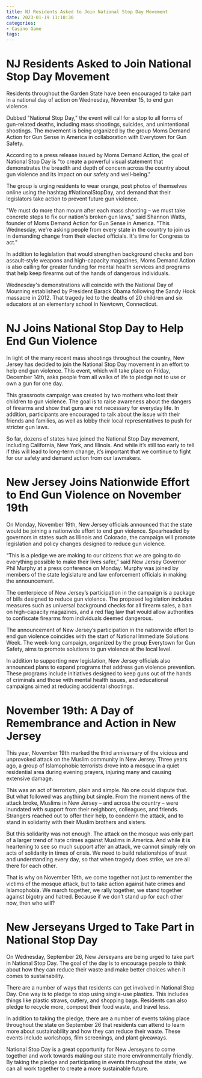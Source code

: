 ```yaml
---
title: NJ Residents Asked to Join National Stop Day Movement
date: 2023-01-19 11:10:30
categories:
- Casino Game
tags:
---
```



#  NJ Residents Asked to Join National Stop Day Movement

Residents throughout the Garden State have been encouraged to take part in a national day of action on Wednesday, November 15, to end gun violence.

Dubbed "National Stop Day," the event will call for a stop to all forms of gun-related deaths, including mass shootings, suicides, and unintentional shootings. The movement is being organized by the group Moms Demand Action for Gun Sense in America in collaboration with Everytown for Gun Safety.

According to a press release issued by Moms Demand Action, the goal of National Stop Day is "to create a powerful visual statement that demonstrates the breadth and depth of concern across the country about gun violence and its impact on our safety and well-being."

The group is urging residents to wear orange, post photos of themselves online using the hashtag #NationalStopDay, and demand that their legislators take action to prevent future gun violence.

"We must do more than mourn after each mass shooting – we must take concrete steps to fix our nation's broken gun laws," said Shannon Watts, founder of Moms Demand Action for Gun Sense in America. "This Wednesday, we're asking people from every state in the country to join us in demanding change from their elected officials. It's time for Congress to act."

In addition to legislation that would strengthen background checks and ban assault-style weapons and high-capacity magazines, Moms Demand Action is also calling for greater funding for mental health services and programs that help keep firearms out of the hands of dangerous individuals.

Wednesday's demonstrations will coincide with the National Day of Mourning established by President Barack Obama following the Sandy Hook massacre in 2012. That tragedy led to the deaths of 20 children and six educators at an elementary school in Newtown, Connecticut.

#  NJ Joins National Stop Day to Help End Gun Violence

In light of the many recent mass shootings throughout the country, New Jersey has decided to join the National Stop Day movement in an effort to help end gun violence. This event, which will take place on Friday, December 14th, asks people from all walks of life to pledge not to use or own a gun for one day.

This grassroots campaign was created by two mothers who lost their children to gun violence. The goal is to raise awareness about the dangers of firearms and show that guns are not necessary for everyday life. In addition, participants are encouraged to talk about the issue with their friends and families, as well as lobby their local representatives to push for stricter gun laws.

So far, dozens of states have joined the National Stop Day movement, including California, New York, and Illinois. And while it’s still too early to tell if this will lead to long-term change, it’s important that we continue to fight for our safety and demand action from our lawmakers.

#  New Jersey Joins Nationwide Effort to End Gun Violence on November 19th

On Monday, November 19th, New Jersey officials announced that the state would be joining a nationwide effort to end gun violence. Spearheaded by governors in states such as Illinois and Colorado, the campaign will promote legislation and policy changes designed to reduce gun violence.

“This is a pledge we are making to our citizens that we are going to do everything possible to make their lives safer,” said New Jersey Governor Phil Murphy at a press conference on Monday. Murphy was joined by members of the state legislature and law enforcement officials in making the announcement.

The centerpiece of New Jersey’s participation in the campaign is a package of bills designed to reduce gun violence. The proposed legislation includes measures such as universal background checks for all firearm sales, a ban on high-capacity magazines, and a red flag law that would allow authorities to confiscate firearms from individuals deemed dangerous.

The announcement of New Jersey’s participation in the nationwide effort to end gun violence coincides with the start of National Immediate Solutions Week. The week-long campaign, organized by the group Everytown for Gun Safety, aims to promote solutions to gun violence at the local level.

In addition to supporting new legislation, New Jersey officials also announced plans to expand programs that address gun violence prevention. These programs include initiatives designed to keep guns out of the hands of criminals and those with mental health issues, and educational campaigns aimed at reducing accidental shootings.

#  November 19th: A Day of Remembrance and Action in New Jersey

This year, November 19th marked the third anniversary of the vicious and unprovoked attack on the Muslim community in New Jersey. Three years ago, a group of Islamophobic terrorists drove into a mosque in a quiet residential area during evening prayers, injuring many and causing extensive damage.

This was an act of terrorism, plain and simple. No one could dispute that. But what followed was anything but simple. From the moment news of the attack broke, Muslims in New Jersey – and across the country – were inundated with support from their neighbors, colleagues, and friends. Strangers reached out to offer their help, to condemn the attack, and to stand in solidarity with their Muslim brothers and sisters.

But this solidarity was not enough. The attack on the mosque was only part of a larger trend of hate crimes against Muslims in America. And while it is heartening to see so much support after an attack, we cannot simply rely on acts of solidarity in times of crisis. We need to build relationships of trust and understanding every day, so that when tragedy does strike, we are all there for each other.

That is why on November 19th, we come together not just to remember the victims of the mosque attack, but to take action against hate crimes and Islamophobia. We march together, we rally together, we stand together against bigotry and hatred. Because if we don’t stand up for each other now, then who will?

#  New Jerseyans Urged to Take Part in National Stop Day

On Wednesday, September 26, New Jerseyans are being urged to take part in National Stop Day. The goal of the day is to encourage people to think about how they can reduce their waste and make better choices when it comes to sustainability.

There are a number of ways that residents can get involved in National Stop Day. One way is to pledge to stop using single-use plastics. This includes things like plastic straws, cutlery, and shopping bags. Residents can also pledge to recycle more, compost their food waste, and travel less.

In addition to taking the pledge, there are a number of events taking place throughout the state on September 26 that residents can attend to learn more about sustainability and how they can reduce their waste. These events include workshops, film screenings, and plant giveaways.

National Stop Day is a great opportunity for New Jerseyans to come together and work towards making our state more environmentally friendly. By taking the pledge and participating in events throughout the state, we can all work together to create a more sustainable future.